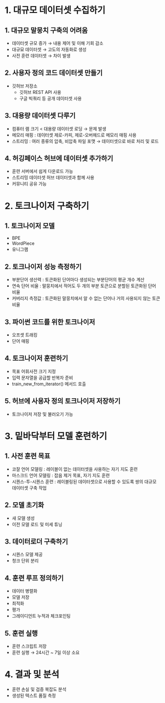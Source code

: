# 1. 대규모 데이터셋 수집하기

## 1. 대규모 말뭉치 구축의 어려움

- 데이터셋 규모 증가 → 내용 제어 및 이해 기회 감소
- 대규묘 데이터셋 → 고도의 자동화로 생성
- 사전 훈련 데이터셋 → 차이 발생

## 2. 사용자 정의 코드 데이터셋 만들기

- 깃허브 저장소
    - 깃허브 REST API 사용
    - 구글 빅쿼리 등 공개 데이터셋 사용

## 3. 대용량 데이터셋 다루기

- 컴퓨터 램 크기 < 대용량 데이터셋 로딩 → 문제 발생
- 메모리 매핑 : 데이터셋 제로-카피, 제로-오버헤드로 메모리 매핑 사용
- 스트리밍 : 여러 종류의 압축, 비압축 파일 포맷 → 데이터셋으로 바로 처리 및 로드

## 4. 허깅페이스 허브에 데이터셋 추가하기

- 훈련 서버에서 쉽게 다운로드 가능
- 스트리밍 데이터셋 허브 데이터셋과 함께 사용
- 커뮤니티 공유 가능

# 2. 토크나이저 구축하기

## 1. 토크나이저 모델

- BPE
- WordPiece
- 유니그램

## 2. 토크나이저 성능 측정하기

- 부분단어 생산력 : 토큰화된 단어마다 생성되는 부분단어의 평균 개수 계산
- 연속 단어 비율 : 말뭉치에서 적어도 두 개의 부분 토큰으로 분할된 토큰화된 단어 비율
- 커버리지 측정값 : 토큰화된 말뭉치에서 알 수 없는 단어나 거의 사용되지 않는 토큰 비율

## 3. 파이썬 코드를 위한 토크나이저

- 오프셋 트래킹
- 단어 매핑

## 4. 토크나이저 훈련하기

- 목표 어휘사전 크기 지정
- 입력 문자열을 공급할 반복자 준비
- train_new_from_iterator() 메서드 호출

## 5. 허브에 사용자 정의 토크나이저 저장하기

- 토크나이저 저장 및 불러오기 가능

# 3. 밑바닥부터 모델 훈련하기

## 1. 사전 훈련 목표

- 코잘 언어 모델링 : 레이블이 없는 데이터셋을 사용하는 자기 지도 훈련
- 마스크드 언어 모델링 : 잡음 제거 목표, 자기 지도 훈련
- 시퀀스-투-시퀀스 훈련 : 레이블링된 데이터셋으로 사용할 수 있도록 쌍의 대규모 데이터셋 구축 작업

## 2. 모델 초기화

- 새 모델 생성
- 이전 모델 로드 및 미세 튜닝

## 3. 데이터로더 구축하기

- 시퀀스 모델 제공
- 청크 단위 분리

## 4. 훈련 루프 정의하기

- 데이터 병렬화
- 모델 저장
- 최적화
- 평가
- 그레이디언트 누적과 체크포인팅

## 5. 훈련 실행

- 훈련 스크립트 저장
- 훈련 실행 → 24시간 ~ 7일 이상 소요

# 4. 결과 및 분석

- 훈련 손실 및 검증 복잡도 분석
- 생성된 텍스트 품질 측정